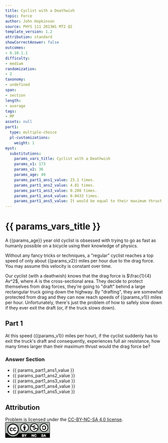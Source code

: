 ```yaml
---
title: Cyclist with a Deathwish
topic: Force
author: John Hopkinson
source: PHYS 111 2013W1 MT2 Q2
template_version: 1.2
attribution: standard
showCorrectAnswer: false
outcomes:
- 6.10.1.1
difficulty:
- medium
randomization:
- 2
taxonomy:
- undefined
span:
- section
length:
- average
tags:
- MP
assets: null
part1:
  type: multiple-choice
  pl-customizations:
    weight: 1
myst:
  substitutions:
    params_vars_title: Cyclist with a Deathwish
    params_v1: 173
    params_v2: 36
    params_age: 49
    params_part1_ans1_value: 23.1 times.
    params_part1_ans2_value: 4.81 times.
    params_part1_ans3_value: 0.208 times.
    params_part1_ans4_value: 0.0433 times.
    params_part1_ans5_value: It would be equal to their maximum thrust.
---
```

# {{ params_vars_title }}
A {{params_age}} year old cyclist is obsessed with trying to go as fast as humanly possible on a bicycle using their knowledge of physics.

Without any fancy tricks or techniques, a "regular" cyclist reaches a top speed of only about {{params_v2}} miles per hour due to the drag force.
You may assume this velocity is constant over time.

Our cyclist (with a deathwish) knows that the drag force is $\frac{1}{4} Av^2$, where $A$ is the cross-sectional area.
They decide to protect themselves from drag forces, they're going to "draft" behind a large rectangular truck going down the highway.
By "drafting", they are somewhat protected from drag and they can now reach speeds of {{params_v1}} miles per hour.
Unfortunately, there's just the problem of how to safely slow down if they ever exit the draft (or, if the truck slows down).

## Part 1

At this speed ({{params_v1}} miles per hour), if the cyclist suddenly has to exit the truck's draft and consequently, experiences full air resistance, how many times larger than their maximum thrust would the drag force be?

### Answer Section

- {{ params_part1_ans1_value }}
- {{ params_part1_ans2_value }}
- {{ params_part1_ans3_value }}
- {{ params_part1_ans4_value }}
- {{ params_part1_ans5_value }}

## Attribution

Problem is licensed under the [CC-BY-NC-SA 4.0 license](https://creativecommons.org/licenses/by-nc-sa/4.0/).<br> ![The Creative Commons 4.0 license requiring attribution-BY, non-commercial-NC, and share-alike-SA license.](https://raw.githubusercontent.com/firasm/bits/master/by-nc-sa.png)